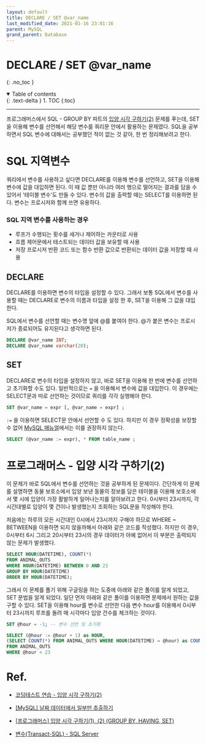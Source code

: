 ```yaml
---
layout: default
title: DECLARE / SET @var_name
last_modified_date: 2021-01-16 23:01:16
parent: MySQL
grand_parent: Database
---
```


# DECLARE / SET @var_name

{: .no_toc }

<details open markdown="block">
  <summary>
    Table of contents
  </summary>
  {: .text-delta }
1. TOC
{:toc}
</details>

---

프로그래머스에서 SQL - GROUP BY 파트의 [입양 시각 구하기(2)](https://programmers.co.kr/learn/courses/30/lessons/59413) 문제를 푸는데, SET을 이용해 변수를 선언해서 해당 변수를 쿼리문 안에서 활용하는 문제였다. SQL을 공부하면서 SQL 변수에 대해서는 공부했던 적이 없는 것 같아, 한 번 정리해보려고 한다.

# SQL 지역변수

쿼리에서 변수를 사용하고 싶다면 DECLARE를 이용해 변수를 선언하고, SET을 이용해 변수에 값을 대입하면 된다. 이 때 값 뿐만 아니라 여러 행으로 떨어지는 결과를 담을 수 있어서 '테이블 변수'도 만들 수 있다. 변수의 값을 출력할 때는 SELECT를 이용하면 된다. 변수는 프로시저와 함께 쓰면 유용하다.

### SQL 지역 변수를 사용하는 경우

- 루프가 수행되는 횟수를 세거나 제어하는 카운터로 사용
- 흐름 제어문에서 테스트되는 데이터 값을 보유할 때 사용
- 저장 프로시저 반환 코드 또는 함수 반환 값으로 반환되는 데이터 값을 저장할 때 사용

## DECLARE

DECLARE를 이용하면 변수의 타입을 설정할 수 있다. 그래서 보통 SQL에서 변수를 사용할 때는 DECLARE로 변수의 이름과 타입을 설정 한 후, SET을 이용해 그 값을 대입한다.

SQL에서 변수를 선언할 때는 변수명 앞에 @를 붙여야 한다.
@가 붙은 변수는 프로시저가 종료되어도 유지된다고 생각하면 된다.

```sql
DECLARE @var_name INT;
DECLARE @var_name varchar(20);
```

## SET

DECLARE로 변수의 타입을 설정하지 않고, 바로 SET을 이용해 한 번에 변수를 선언하고 초기화할 수도 있다. 일반적으로는 `=` 을 이용해서 변수에 값을 대입한다. 이 경우에는 SELECT문과 따로 선언하는 것이므로 쿼리를 각각 실행해야 한다.

```sql
SET @var_name = expr [, @var_name = expr] ;
```

`:=` 을 이용하면 SELECT문 안에서 선언할 수 도 있다. 하지만 이 경우 정확성을 보장할 수 없어 [MySQL 매뉴얼](https://dev.mysql.com/doc/refman/8.0/en/user-variables.html)에서는 이를 권장하지 않는다.

```sql
SELECT (@var_name := expr), * FROM table_name ;
```

# 프로그래머스 - 입양 시각 구하기(2)

이 문제가 바로 SQL에서 변수를 선언하는 것을 공부하게 된 문제이다. 간단하게 이 문제를 설명하면 동물 보호소에서 입양 보낸 동물의 정보를 담은 테이블을 이용해 보호소에서 몇 시에 입양이 가장 활발하게 일어나는지를 알아보려고 한다. 0시부터 23시까지, 각 시간대별로 입양이 몇 건이나 발생했는지 조회하는 SQL문을 작성해야 한다.

처음에는 하루의 모든 시간대인 0시에서 23시까지 구해야 하므로 WHERE ~ BETWEEN을 이용하면 되지 않을까해서 아래와 같은 코드를 작성했다. 하지만 이 경우, 0시부터 6시 그리고 20시부터 23시의 경우 데이터가 아예 없어서 이 부분은 출력되지 않는 문제가 발생했다.

```sql
SELECT HOUR(DATETIME), COUNT(*)
FROM ANIMAL_OUTS
WHERE HOUR(DATETIME) BETWEEN 0 AND 23
GROUP BY HOUR(DATETIME)
ORDER BY HOUR(DATETIME);
```

그래서 이 문제를 풀기 위해 구글링을 하는 도중에 아래와 같은 풀이를 알게 되었고, SET 문법을 알게 되었다. 일단 먼저 아래와 같은 풀이를 이용하면 문제에서 원하는 값을 구할 수 있다. SET을 이용해 hour를 변수로 선언한 다음 변수 hour를 이용해서 0시부터 23시까지 루프를 돌려 매 시각마다 입양 건수를 체크하는 것이다.

```sql
SET @hour = -1; -- 변수 선언 및 초기화

SELECT (@hour := @hour + 1) as HOUR,
(SELECT COUNT(*) FROM ANIMAL_OUTS WHERE HOUR(DATETIME) = @hour) as COUNT
FROM ANIMAL_OUTS
WHERE @hour < 23
```

# Ref.

- [코딩테스트 연습 - 입양 시각 구하기(2)](https://programmers.co.kr/learn/courses/30/lessons/59413)

- [[MySQL] 날짜 데이터에서 일부만 추출하기](https://extbrain.tistory.com/60)

- [[프로그래머스] 입양 시각 구하기(1), (2) (GROUP BY, HAVING, SET)](https://chanhuiseok.github.io/posts/db-6/)

- [변수(Transact-SQL) - SQL Server](https://docs.microsoft.com/ko-kr/sql/t-sql/language-elements/variables-transact-sql?view=sql-server-ver15)
